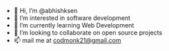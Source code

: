 - 👋 Hi, I’m @abhishksen
- 👀 I’m interested in software development
- 🌱 I’m currently learning Web Development
- 💞️ I’m looking to collaborate on open source projects
- 📫 mail me at codmonk21@gmail.com 

<!---
abhishksen/abhishksen is a ✨ special ✨ repository because its `README.md` (this file) appears on your GitHub profile.
You can click the Preview link to take a look at your changes.
--->
